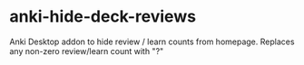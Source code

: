 # anki-hide-deck-reviews
Anki Desktop addon to hide review / learn counts from homepage. Replaces any non-zero review/learn count with "?"